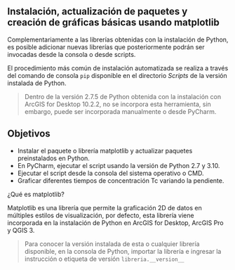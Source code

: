 ## Instalación, actualización de paquetes y creación de gráficas básicas usando matplotlib

Complementariamente a las librerías obtenidas con la instalación de Python, es posible adicionar nuevas librerías que posteriormente podrán ser invocadas desde la consola o desde scripts.

El procedimiento más común de instalación automatizada se realiza a través del comando de consola `pip` disponible en el directorio _Scripts_ de la versión instalada de Python. 

> Dentro de la versión 2.7.5 de Python obtenida con la instalación con ArcGIS for Desktop 10.2.2, no se incorpora esta herramienta, sin embargo, puede ser incorporada manualmente o desde PyCharm.


## Objetivos

* Instalar el paquete o librería matplotlib y actualizar paquetes preinstalados en Python.
* En PyCharm, ejecutar el script usando la versión de Python 2.7 y 3.10.
* Ejecutar el script desde la consola del sistema operativo o CMD.
* Graficar diferentes tiempos de concentración Tc variando la pendiente.


¿Qué es matplotlib?

Matplotlib es una librería que permite la graficación 2D de datos en múltiples estilos de visualización, por defecto, esta librería viene incorporada en la instalación de Python en ArcGIS for Desktop, ArcGIS Pro y QGIS 3.

> Para conocer la versión instalada de esta o cualquier librería disponible, en la consola de Python, importar la librería e ingresar la instrucción o etiqueta de versión `libreria.__version__`